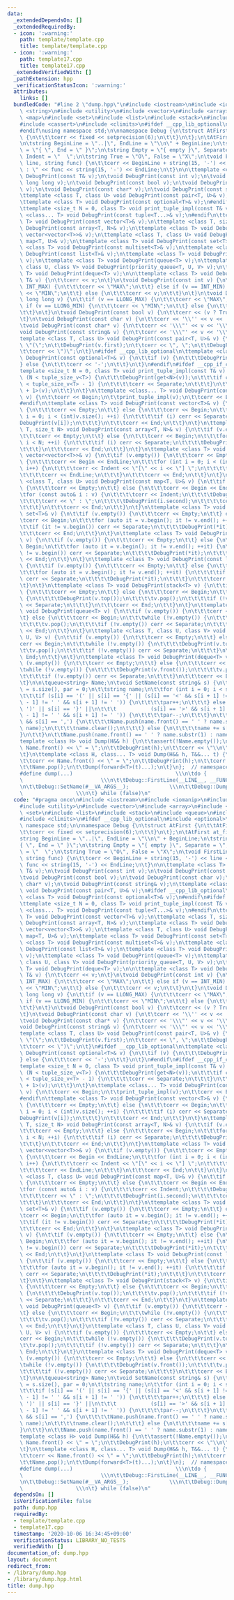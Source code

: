 ```yaml
---
data:
  _extendedDependsOn: []
  _extendedRequiredBy:
  - icon: ':warning:'
    path: template/template.cpp
    title: template/template.cpp
  - icon: ':warning:'
    path: template17.cpp
    title: template17.cpp
  _extendedVerifiedWith: []
  _pathExtension: hpp
  _verificationStatusIcon: ':warning:'
  attributes:
    links: []
  bundledCode: "#line 2 \"dump.hpp\"\n#include <iostream>\n#include <iomanip>\n#include\
    \ <string>\n#include <utility>\n#include <vector>\n#include <array>\n#include\
    \ <map>\n#include <set>\n#include <list>\n#include <stack>\n#include <queue>\n\
    #include <cassert>\n#include <climits>\n#ifdef __cpp_lib_optional\n#include <optional>\n\
    #endif\nusing namespace std;\n\nnamespace Debug {\n\tstruct AtFirst {\n\t\tAtFirst()\
    \ {\n\t\t\tcerr << fixed << setprecision(6);\n\t\t}\n\t};\n\tAtFirst at_first;\n\
    \n\tstring BeginLine = \"..|\", EndLine = \"\\n\" + BeginLine;\n\tstring Begin\
    \ = \"{ \", End = \" }\";\n\tstring Empty = \"{ empty }\", Separate = \", \",\
    \ Indent = \"  \";\n\tstring True = \"O\", False = \"X\";\n\tvoid FirstLine(int\
    \ line, string func) {\n\t\tcerr << BeginLine + string(15, '-') << line << \"\
    \ : \" << func << string(15, '-') << EndLine;\n\t}\n\n\ttemplate <class T> void\
    \ DebugPrint(const T& v);\n\tvoid DebugPrint(const int v);\n\tvoid DebugPrint(const\
    \ long long v);\n\tvoid DebugPrint(const bool v);\n\tvoid DebugPrint(const char\
    \ v);\n\tvoid DebugPrint(const char* v);\n\tvoid DebugPrint(const string& v);\n\
    \ttemplate <class T, class U> void DebugPrint(const pair<T, U>& v);\n#ifdef __cpp_lib_optional\n\
    \ttemplate <class T> void DebugPrint(const optional<T>& v);\n#endif\n#ifdef __cpp_if_constexpr\n\
    \ttemplate <size_t N = 0, class T> void print_tuple_impl(const T& v);\n\ttemplate\
    \ <class... T> void DebugPrint(const tuple<T...>& v);\n#endif\n\ttemplate <class\
    \ T> void DebugPrint(const vector<T>& v);\n\ttemplate <class T, size_t N> void\
    \ DebugPrint(const array<T, N>& v);\n\ttemplate <class T> void DebugPrint(const\
    \ vector<vector<T>>& v);\n\ttemplate <class T, class U> void DebugPrint(const\
    \ map<T, U>& v);\n\ttemplate <class T> void DebugPrint(const set<T>& v);\n\ttemplate\
    \ <class T> void DebugPrint(const multiset<T>& v);\n\ttemplate <class T> void\
    \ DebugPrint(const list<T>& v);\n\ttemplate <class T> void DebugPrint(stack<T>\
    \ v);\n\ttemplate <class T> void DebugPrint(queue<T> v);\n\ttemplate <class T,\
    \ class U, class V> void DebugPrint(priority_queue<T, U, V> v);\n\ttemplate <class\
    \ T> void DebugPrint(deque<T> v);\n\n\ttemplate <class T> void DebugPrint(const\
    \ T& v) {\n\t\tcerr << v;\n\t}\n\tvoid DebugPrint(const int v) {\n\t\tif (v ==\
    \ INT_MAX) {\n\t\t\tcerr << \"MAX\";\n\t\t} else if (v == INT_MIN) {\n\t\t\tcerr\
    \ << \"MIN\";\n\t\t} else {\n\t\t\tcerr << v;\n\t\t}\n\t}\n\tvoid DebugPrint(const\
    \ long long v) {\n\t\tif (v == LLONG_MAX) {\n\t\t\tcerr << \"MAX\";\n\t\t} else\
    \ if (v == LLONG_MIN) {\n\t\t\tcerr << \"MIN\";\n\t\t} else {\n\t\t\tcerr << v;\n\
    \t\t}\n\t}\n\tvoid DebugPrint(const bool v) {\n\t\tcerr << (v ? True : False);\n\
    \t}\n\tvoid DebugPrint(const char v) {\n\t\tcerr << '\\'' << v << '\\'';\n\t}\n\
    \tvoid DebugPrint(const char* v) {\n\t\tcerr << '\\\"' << v << '\\\"';\n\t}\n\t\
    void DebugPrint(const string& v) {\n\t\tcerr << '\\\"' << v << '\\\"';\n\t}\n\t\
    template <class T, class U> void DebugPrint(const pair<T, U>& v) {\n\t\tcerr <<\
    \ \"(\";\n\t\tDebugPrint(v.first);\n\t\tcerr << \", \";\n\t\tDebugPrint(v.second);\n\
    \t\tcerr << \")\";\n\t}\n#ifdef __cpp_lib_optional\n\ttemplate <class T> void\
    \ DebugPrint(const optional<T>& v) {\n\t\tif (v) {\n\t\t\tDebugPrint(*v);\n\t\t\
    } else {\n\t\t\tcerr << '-';\n\t\t}\n\t}\n#endif\n#ifdef __cpp_if_constexpr\n\t\
    template <size_t N = 0, class T> void print_tuple_impl(const T& v) {\n\t\tif constexpr\
    \ (N < tuple_size_v<T>) {\n\t\t\tDebugPrint(get<N>(v));\n\t\t\tif constexpr (N\
    \ < tuple_size_v<T> - 1) {\n\t\t\t\tcerr << Separate;\n\t\t\t}\n\t\t\tprint_tuple_impl<N\
    \ + 1>(v);\n\t\t}\n\t}\n\ttemplate <class... T> void DebugPrint(const tuple<T...>&\
    \ v) {\n\t\tcerr << Begin;\n\t\tprint_tuple_impl(v);\n\t\tcerr << End;\n\t}\n\
    #endif\n\ttemplate <class T> void DebugPrint(const vector<T>& v) {\n\t\tif (v.empty())\
    \ {\n\t\t\tcerr << Empty;\n\t\t} else {\n\t\t\tcerr << Begin;\n\t\t\tfor (int\
    \ i = 0; i < (int)v.size(); ++i) {\n\t\t\t\tif (i) cerr << Separate;\n\t\t\t\t\
    DebugPrint(v[i]);\n\t\t\t}\n\t\t\tcerr << End;\n\t\t}\n\t}\n\ttemplate <class\
    \ T, size_t N> void DebugPrint(const array<T, N>& v) {\n\t\tif (v.empty()) {\n\
    \t\t\tcerr << Empty;\n\t\t} else {\n\t\t\tcerr << Begin;\n\t\t\tfor (int i = 0;\
    \ i < N; ++i) {\n\t\t\t\tif (i) cerr << Separate;\n\t\t\t\tDebugPrint(v[i]);\n\
    \t\t\t}\n\t\t\tcerr << End;\n\t\t}\n\t}\n\ttemplate <class T> void DebugPrint(const\
    \ vector<vector<T>>& v) {\n\t\tif (v.empty()) {\n\t\t\tcerr << Empty;\n\t\t} else\
    \ {\n\t\t\tcerr << Begin << EndLine;\n\t\t\tfor (int i = 0; i < (int)v.size();\
    \ i++) {\n\t\t\t\tcerr << Indent << \"[\" << i << \"] \";\n\t\t\t\tDebugPrint(v[i]);\n\
    \t\t\t\tcerr << EndLine;\n\t\t\t}\n\t\t\tcerr << End;\n\t\t}\n\t}\n\ttemplate\
    \ <class T, class U> void DebugPrint(const map<T, U>& v) {\n\t\tif (v.empty())\
    \ {\n\t\t\tcerr << Empty;\n\t\t} else {\n\t\t\tcerr << Begin << EndLine;\n\t\t\
    \tfor (const auto& i : v) {\n\t\t\t\tcerr << Indent;\n\t\t\t\tDebugPrint(i.first);\n\
    \t\t\t\tcerr << \" : \";\n\t\t\t\tDebugPrint(i.second);\n\t\t\t\tcerr << EndLine;\n\
    \t\t\t}\n\t\t\tcerr << End;\n\t\t}\n\t}\n\ttemplate <class T> void DebugPrint(const\
    \ set<T>& v) {\n\t\tif (v.empty()) {\n\t\t\tcerr << Empty;\n\t\t} else {\n\t\t\
    \tcerr << Begin;\n\t\t\tfor (auto it = v.begin(); it != v.end(); ++it) {\n\t\t\
    \t\tif (it != v.begin()) cerr << Separate;\n\t\t\t\tDebugPrint(*it);\n\t\t\t}\n\
    \t\t\tcerr << End;\n\t\t}\n\t}\n\ttemplate <class T> void DebugPrint(const multiset<T>&\
    \ v) {\n\t\tif (v.empty()) {\n\t\t\tcerr << Empty;\n\t\t} else {\n\t\t\tcerr <<\
    \ Begin;\n\t\t\tfor (auto it = v.begin(); it != v.end(); ++it) {\n\t\t\t\tif (it\
    \ != v.begin()) cerr << Separate;\n\t\t\t\tDebugPrint(*it);\n\t\t\t}\n\t\t\tcerr\
    \ << End;\n\t\t}\n\t}\n\ttemplate <class T> void DebugPrint(const list<T>& v)\
    \ {\n\t\tif (v.empty()) {\n\t\t\tcerr << Empty;\n\t\t} else {\n\t\t\tcerr << Begin;\n\
    \t\t\tfor (auto it = v.begin(); it != v.end(); ++it) {\n\t\t\t\tif (it != v.begin())\
    \ cerr << Separate;\n\t\t\t\tDebugPrint(*it);\n\t\t\t}\n\t\t\tcerr << End;\n\t\
    \t}\n\t}\n\ttemplate <class T> void DebugPrint(stack<T> v) {\n\t\tif (v.empty())\
    \ {\n\t\t\tcerr << Empty;\n\t\t} else {\n\t\t\tcerr << Begin;\n\t\t\twhile (!v.empty())\
    \ {\n\t\t\t\tDebugPrint(v.top());\n\t\t\t\tv.pop();\n\t\t\t\tif (!v.empty()) cerr\
    \ << Separate;\n\t\t\t}\n\t\t\tcerr << End;\n\t\t}\n\t}\n\ttemplate <class T>\
    \ void DebugPrint(queue<T> v) {\n\t\tif (v.empty()) {\n\t\t\tcerr << Empty;\n\t\
    \t} else {\n\t\t\tcerr << Begin;\n\t\t\twhile (!v.empty()) {\n\t\t\t\tDebugPrint(v.front());\n\
    \t\t\t\tv.pop();\n\t\t\t\tif (!v.empty()) cerr << Separate;\n\t\t\t}\n\t\t\tcerr\
    \ << End;\n\t\t}\n\t}\n\ttemplate <class T, class U, class V> void DebugPrint(priority_queue<T,\
    \ U, V> v) {\n\t\tif (v.empty()) {\n\t\t\tcerr << Empty;\n\t\t} else {\n\t\t\t\
    cerr << Begin;\n\t\t\twhile (!v.empty()) {\n\t\t\t\tDebugPrint(v.top());\n\t\t\
    \t\tv.pop();\n\t\t\t\tif (!v.empty()) cerr << Separate;\n\t\t\t}\n\t\t\tcerr <<\
    \ End;\n\t\t}\n\t}\n\ttemplate <class T> void DebugPrint(deque<T> v) {\n\t\tif\
    \ (v.empty()) {\n\t\t\tcerr << Empty;\n\t\t} else {\n\t\t\tcerr << Begin;\n\t\t\
    \twhile (!v.empty()) {\n\t\t\t\tDebugPrint(v.front());\n\t\t\t\tv.pop_front();\n\
    \t\t\t\tif (!v.empty()) cerr << Separate;\n\t\t\t}\n\t\t\tcerr << End;\n\t\t}\n\
    \t}\n\n\tqueue<string> Name;\n\tvoid SetName(const string& s) {\n\t\tint size\
    \ = s.size(), par = 0;\n\t\tstring name;\n\t\tfor (int i = 0; i < size; i++) {\n\
    \t\t\tif (s[i] == '(' || s[i] == '{' || (s[i] == '<' && s[i + 1] != '=' && s[i\
    \ - 1] != ' ' && s[i + 1] != ' ')) {\n\t\t\t\tpar++;\n\t\t\t} else if (s[i] ==\
    \ ')' || s[i] == '}' ||\n\t\t\t           (s[i] == '>' && s[i + 1] != '=' && s[i\
    \ - 1] != ' ' && s[i + 1] != ' ')) {\n\t\t\t\tpar--;\n\t\t\t}\n\t\t\tif (!par\
    \ && s[i] == ',') {\n\t\t\t\tName.push(name.front() == ' ' ? name.substr(1) :\
    \ name);\n\t\t\t\tname.clear();\n\t\t\t} else {\n\t\t\t\tname += s[i];\n\t\t\t\
    }\n\t\t}\n\t\tName.push(name.front() == ' ' ? name.substr(1) : name);\n\t}\n\t\
    template <class H> void Dump(H&& h) {\n\t\tassert(!Name.empty());\n\t\tcerr <<\
    \ Name.front() << \" = \";\n\t\tDebugPrint(h);\n\t\tcerr << \"\\n\";\n\t\tName.pop();\n\
    \t}\n\ttemplate <class H, class... T> void Dump(H&& h, T&&... t) {\n\t\tassert(!Name.empty());\n\
    \t\tcerr << Name.front() << \" = \";\n\t\tDebugPrint(h);\n\t\tcerr << EndLine;\n\
    \t\tName.pop();\n\t\tDump(forward<T>(t)...);\n\t}\n};  // namespace Debug\n\n\
    #define dump(...)                                 \\\n\tdo {                 \
    \                         \\\n\t\tDebug::FirstLine(__LINE__, __FUNCTION__); \\\
    \n\t\tDebug::SetName(#__VA_ARGS__);             \\\n\t\tDebug::Dump(__VA_ARGS__);\
    \                 \\\n\t} while (false)\n"
  code: "#pragma once\n#include <iostream>\n#include <iomanip>\n#include <string>\n\
    #include <utility>\n#include <vector>\n#include <array>\n#include <map>\n#include\
    \ <set>\n#include <list>\n#include <stack>\n#include <queue>\n#include <cassert>\n\
    #include <climits>\n#ifdef __cpp_lib_optional\n#include <optional>\n#endif\nusing\
    \ namespace std;\n\nnamespace Debug {\n\tstruct AtFirst {\n\t\tAtFirst() {\n\t\
    \t\tcerr << fixed << setprecision(6);\n\t\t}\n\t};\n\tAtFirst at_first;\n\n\t\
    string BeginLine = \"..|\", EndLine = \"\\n\" + BeginLine;\n\tstring Begin = \"\
    { \", End = \" }\";\n\tstring Empty = \"{ empty }\", Separate = \", \", Indent\
    \ = \"  \";\n\tstring True = \"O\", False = \"X\";\n\tvoid FirstLine(int line,\
    \ string func) {\n\t\tcerr << BeginLine + string(15, '-') << line << \" : \" <<\
    \ func << string(15, '-') << EndLine;\n\t}\n\n\ttemplate <class T> void DebugPrint(const\
    \ T& v);\n\tvoid DebugPrint(const int v);\n\tvoid DebugPrint(const long long v);\n\
    \tvoid DebugPrint(const bool v);\n\tvoid DebugPrint(const char v);\n\tvoid DebugPrint(const\
    \ char* v);\n\tvoid DebugPrint(const string& v);\n\ttemplate <class T, class U>\
    \ void DebugPrint(const pair<T, U>& v);\n#ifdef __cpp_lib_optional\n\ttemplate\
    \ <class T> void DebugPrint(const optional<T>& v);\n#endif\n#ifdef __cpp_if_constexpr\n\
    \ttemplate <size_t N = 0, class T> void print_tuple_impl(const T& v);\n\ttemplate\
    \ <class... T> void DebugPrint(const tuple<T...>& v);\n#endif\n\ttemplate <class\
    \ T> void DebugPrint(const vector<T>& v);\n\ttemplate <class T, size_t N> void\
    \ DebugPrint(const array<T, N>& v);\n\ttemplate <class T> void DebugPrint(const\
    \ vector<vector<T>>& v);\n\ttemplate <class T, class U> void DebugPrint(const\
    \ map<T, U>& v);\n\ttemplate <class T> void DebugPrint(const set<T>& v);\n\ttemplate\
    \ <class T> void DebugPrint(const multiset<T>& v);\n\ttemplate <class T> void\
    \ DebugPrint(const list<T>& v);\n\ttemplate <class T> void DebugPrint(stack<T>\
    \ v);\n\ttemplate <class T> void DebugPrint(queue<T> v);\n\ttemplate <class T,\
    \ class U, class V> void DebugPrint(priority_queue<T, U, V> v);\n\ttemplate <class\
    \ T> void DebugPrint(deque<T> v);\n\n\ttemplate <class T> void DebugPrint(const\
    \ T& v) {\n\t\tcerr << v;\n\t}\n\tvoid DebugPrint(const int v) {\n\t\tif (v ==\
    \ INT_MAX) {\n\t\t\tcerr << \"MAX\";\n\t\t} else if (v == INT_MIN) {\n\t\t\tcerr\
    \ << \"MIN\";\n\t\t} else {\n\t\t\tcerr << v;\n\t\t}\n\t}\n\tvoid DebugPrint(const\
    \ long long v) {\n\t\tif (v == LLONG_MAX) {\n\t\t\tcerr << \"MAX\";\n\t\t} else\
    \ if (v == LLONG_MIN) {\n\t\t\tcerr << \"MIN\";\n\t\t} else {\n\t\t\tcerr << v;\n\
    \t\t}\n\t}\n\tvoid DebugPrint(const bool v) {\n\t\tcerr << (v ? True : False);\n\
    \t}\n\tvoid DebugPrint(const char v) {\n\t\tcerr << '\\'' << v << '\\'';\n\t}\n\
    \tvoid DebugPrint(const char* v) {\n\t\tcerr << '\\\"' << v << '\\\"';\n\t}\n\t\
    void DebugPrint(const string& v) {\n\t\tcerr << '\\\"' << v << '\\\"';\n\t}\n\t\
    template <class T, class U> void DebugPrint(const pair<T, U>& v) {\n\t\tcerr <<\
    \ \"(\";\n\t\tDebugPrint(v.first);\n\t\tcerr << \", \";\n\t\tDebugPrint(v.second);\n\
    \t\tcerr << \")\";\n\t}\n#ifdef __cpp_lib_optional\n\ttemplate <class T> void\
    \ DebugPrint(const optional<T>& v) {\n\t\tif (v) {\n\t\t\tDebugPrint(*v);\n\t\t\
    } else {\n\t\t\tcerr << '-';\n\t\t}\n\t}\n#endif\n#ifdef __cpp_if_constexpr\n\t\
    template <size_t N = 0, class T> void print_tuple_impl(const T& v) {\n\t\tif constexpr\
    \ (N < tuple_size_v<T>) {\n\t\t\tDebugPrint(get<N>(v));\n\t\t\tif constexpr (N\
    \ < tuple_size_v<T> - 1) {\n\t\t\t\tcerr << Separate;\n\t\t\t}\n\t\t\tprint_tuple_impl<N\
    \ + 1>(v);\n\t\t}\n\t}\n\ttemplate <class... T> void DebugPrint(const tuple<T...>&\
    \ v) {\n\t\tcerr << Begin;\n\t\tprint_tuple_impl(v);\n\t\tcerr << End;\n\t}\n\
    #endif\n\ttemplate <class T> void DebugPrint(const vector<T>& v) {\n\t\tif (v.empty())\
    \ {\n\t\t\tcerr << Empty;\n\t\t} else {\n\t\t\tcerr << Begin;\n\t\t\tfor (int\
    \ i = 0; i < (int)v.size(); ++i) {\n\t\t\t\tif (i) cerr << Separate;\n\t\t\t\t\
    DebugPrint(v[i]);\n\t\t\t}\n\t\t\tcerr << End;\n\t\t}\n\t}\n\ttemplate <class\
    \ T, size_t N> void DebugPrint(const array<T, N>& v) {\n\t\tif (v.empty()) {\n\
    \t\t\tcerr << Empty;\n\t\t} else {\n\t\t\tcerr << Begin;\n\t\t\tfor (int i = 0;\
    \ i < N; ++i) {\n\t\t\t\tif (i) cerr << Separate;\n\t\t\t\tDebugPrint(v[i]);\n\
    \t\t\t}\n\t\t\tcerr << End;\n\t\t}\n\t}\n\ttemplate <class T> void DebugPrint(const\
    \ vector<vector<T>>& v) {\n\t\tif (v.empty()) {\n\t\t\tcerr << Empty;\n\t\t} else\
    \ {\n\t\t\tcerr << Begin << EndLine;\n\t\t\tfor (int i = 0; i < (int)v.size();\
    \ i++) {\n\t\t\t\tcerr << Indent << \"[\" << i << \"] \";\n\t\t\t\tDebugPrint(v[i]);\n\
    \t\t\t\tcerr << EndLine;\n\t\t\t}\n\t\t\tcerr << End;\n\t\t}\n\t}\n\ttemplate\
    \ <class T, class U> void DebugPrint(const map<T, U>& v) {\n\t\tif (v.empty())\
    \ {\n\t\t\tcerr << Empty;\n\t\t} else {\n\t\t\tcerr << Begin << EndLine;\n\t\t\
    \tfor (const auto& i : v) {\n\t\t\t\tcerr << Indent;\n\t\t\t\tDebugPrint(i.first);\n\
    \t\t\t\tcerr << \" : \";\n\t\t\t\tDebugPrint(i.second);\n\t\t\t\tcerr << EndLine;\n\
    \t\t\t}\n\t\t\tcerr << End;\n\t\t}\n\t}\n\ttemplate <class T> void DebugPrint(const\
    \ set<T>& v) {\n\t\tif (v.empty()) {\n\t\t\tcerr << Empty;\n\t\t} else {\n\t\t\
    \tcerr << Begin;\n\t\t\tfor (auto it = v.begin(); it != v.end(); ++it) {\n\t\t\
    \t\tif (it != v.begin()) cerr << Separate;\n\t\t\t\tDebugPrint(*it);\n\t\t\t}\n\
    \t\t\tcerr << End;\n\t\t}\n\t}\n\ttemplate <class T> void DebugPrint(const multiset<T>&\
    \ v) {\n\t\tif (v.empty()) {\n\t\t\tcerr << Empty;\n\t\t} else {\n\t\t\tcerr <<\
    \ Begin;\n\t\t\tfor (auto it = v.begin(); it != v.end(); ++it) {\n\t\t\t\tif (it\
    \ != v.begin()) cerr << Separate;\n\t\t\t\tDebugPrint(*it);\n\t\t\t}\n\t\t\tcerr\
    \ << End;\n\t\t}\n\t}\n\ttemplate <class T> void DebugPrint(const list<T>& v)\
    \ {\n\t\tif (v.empty()) {\n\t\t\tcerr << Empty;\n\t\t} else {\n\t\t\tcerr << Begin;\n\
    \t\t\tfor (auto it = v.begin(); it != v.end(); ++it) {\n\t\t\t\tif (it != v.begin())\
    \ cerr << Separate;\n\t\t\t\tDebugPrint(*it);\n\t\t\t}\n\t\t\tcerr << End;\n\t\
    \t}\n\t}\n\ttemplate <class T> void DebugPrint(stack<T> v) {\n\t\tif (v.empty())\
    \ {\n\t\t\tcerr << Empty;\n\t\t} else {\n\t\t\tcerr << Begin;\n\t\t\twhile (!v.empty())\
    \ {\n\t\t\t\tDebugPrint(v.top());\n\t\t\t\tv.pop();\n\t\t\t\tif (!v.empty()) cerr\
    \ << Separate;\n\t\t\t}\n\t\t\tcerr << End;\n\t\t}\n\t}\n\ttemplate <class T>\
    \ void DebugPrint(queue<T> v) {\n\t\tif (v.empty()) {\n\t\t\tcerr << Empty;\n\t\
    \t} else {\n\t\t\tcerr << Begin;\n\t\t\twhile (!v.empty()) {\n\t\t\t\tDebugPrint(v.front());\n\
    \t\t\t\tv.pop();\n\t\t\t\tif (!v.empty()) cerr << Separate;\n\t\t\t}\n\t\t\tcerr\
    \ << End;\n\t\t}\n\t}\n\ttemplate <class T, class U, class V> void DebugPrint(priority_queue<T,\
    \ U, V> v) {\n\t\tif (v.empty()) {\n\t\t\tcerr << Empty;\n\t\t} else {\n\t\t\t\
    cerr << Begin;\n\t\t\twhile (!v.empty()) {\n\t\t\t\tDebugPrint(v.top());\n\t\t\
    \t\tv.pop();\n\t\t\t\tif (!v.empty()) cerr << Separate;\n\t\t\t}\n\t\t\tcerr <<\
    \ End;\n\t\t}\n\t}\n\ttemplate <class T> void DebugPrint(deque<T> v) {\n\t\tif\
    \ (v.empty()) {\n\t\t\tcerr << Empty;\n\t\t} else {\n\t\t\tcerr << Begin;\n\t\t\
    \twhile (!v.empty()) {\n\t\t\t\tDebugPrint(v.front());\n\t\t\t\tv.pop_front();\n\
    \t\t\t\tif (!v.empty()) cerr << Separate;\n\t\t\t}\n\t\t\tcerr << End;\n\t\t}\n\
    \t}\n\n\tqueue<string> Name;\n\tvoid SetName(const string& s) {\n\t\tint size\
    \ = s.size(), par = 0;\n\t\tstring name;\n\t\tfor (int i = 0; i < size; i++) {\n\
    \t\t\tif (s[i] == '(' || s[i] == '{' || (s[i] == '<' && s[i + 1] != '=' && s[i\
    \ - 1] != ' ' && s[i + 1] != ' ')) {\n\t\t\t\tpar++;\n\t\t\t} else if (s[i] ==\
    \ ')' || s[i] == '}' ||\n\t\t\t           (s[i] == '>' && s[i + 1] != '=' && s[i\
    \ - 1] != ' ' && s[i + 1] != ' ')) {\n\t\t\t\tpar--;\n\t\t\t}\n\t\t\tif (!par\
    \ && s[i] == ',') {\n\t\t\t\tName.push(name.front() == ' ' ? name.substr(1) :\
    \ name);\n\t\t\t\tname.clear();\n\t\t\t} else {\n\t\t\t\tname += s[i];\n\t\t\t\
    }\n\t\t}\n\t\tName.push(name.front() == ' ' ? name.substr(1) : name);\n\t}\n\t\
    template <class H> void Dump(H&& h) {\n\t\tassert(!Name.empty());\n\t\tcerr <<\
    \ Name.front() << \" = \";\n\t\tDebugPrint(h);\n\t\tcerr << \"\\n\";\n\t\tName.pop();\n\
    \t}\n\ttemplate <class H, class... T> void Dump(H&& h, T&&... t) {\n\t\tassert(!Name.empty());\n\
    \t\tcerr << Name.front() << \" = \";\n\t\tDebugPrint(h);\n\t\tcerr << EndLine;\n\
    \t\tName.pop();\n\t\tDump(forward<T>(t)...);\n\t}\n};  // namespace Debug\n\n\
    #define dump(...)                                 \\\n\tdo {                 \
    \                         \\\n\t\tDebug::FirstLine(__LINE__, __FUNCTION__); \\\
    \n\t\tDebug::SetName(#__VA_ARGS__);             \\\n\t\tDebug::Dump(__VA_ARGS__);\
    \                 \\\n\t} while (false)\n"
  dependsOn: []
  isVerificationFile: false
  path: dump.hpp
  requiredBy:
  - template/template.cpp
  - template17.cpp
  timestamp: '2020-10-06 16:34:45+09:00'
  verificationStatus: LIBRARY_NO_TESTS
  verifiedWith: []
documentation_of: dump.hpp
layout: document
redirect_from:
- /library/dump.hpp
- /library/dump.hpp.html
title: dump.hpp
---
```

